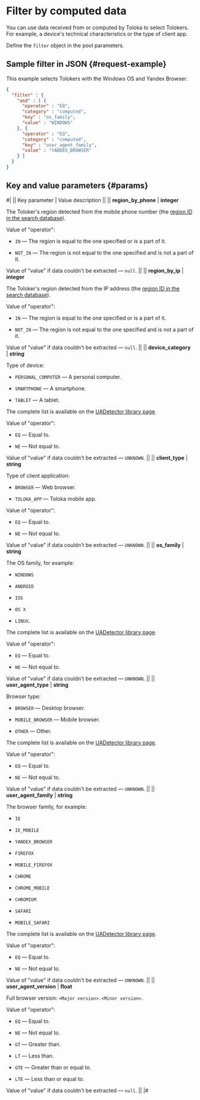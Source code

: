 # Filter by computed data

You can use data received from or computed by Toloka to select Tolokers. For example, a device's technical characteristics or the type of client app.

Define the `filter` object in the pool parameters.

## Sample filter in JSON {#request-example}

This example selects Tolokers with the Windows OS and Yandex Browser.

```json
{
  "filter" : {
    "and" : [ {
      "operator" : "EQ",
      "category" : "computed",
      "key" : "os_family",
      "value" : "WINDOWS"
    }, {
      "operator" : "EQ",
      "category" : "computed",
      "key" : "user_agent_family",
      "value" : "YANDEX_BROWSER"
    } ]
  }
}
```

## Key and value parameters {#params}


#|
|| Key parameter | Value description ||
|| **region_by_phone** | **integer**

The Toloker's region detected from the mobile phone number (the [region ID in the search database](https://tech.yandex.com/xml/doc/dg/reference/regions-docpage/)).

Value of "operator":

- `IN` — The region is equal to the one specified or is a part of it.
    
- `NOT_IN` — The region is not equal to the one specified and is not a part of it.
    

Value of "value" if data couldn't be extracted — `null`. ||
|| **region_by_ip** | **integer**

The Toloker's region detected from the IP address (the [region ID in the search database](https://tech.yandex.com/xml/doc/dg/reference/regions-docpage/)).

Value of "operator":

- `IN` — The region is equal to the one specified or is a part of it.
    
- `NOT_IN` — The region is not equal to the one specified and is not a part of it.
    

Value of "value" if data couldn't be extracted — `null`. ||
|| **device_category** | **string**

Type of device:

- `PERSONAL_COMPUTER` — A personal computer.
    
- `SMARTPHONE` — A smartphone.
    
- `TABLET` — A tablet.
    

The complete list is available on the [UADetector library page](http://uadetector.sourceforge.net/modules/uadetector-core/apidocs/net/sf/uadetector/ReadableDeviceCategory.Category.html).

Value of "operator":

- `EQ` — Equal to.
    
- `NE` — Not equal to.
    

Value of "value" if data couldn't be extracted — `UNKNOWN`. ||
|| **client_type** | **string**

Type of client application:

- `BROWSER` — Web browser.
    
- `TOLOKA_APP` — Toloka mobile app.
    

Value of "operator":

- `EQ` — Equal to.
    
- `NE` — Not equal to.
    

Value of "value" if data couldn't be extracted — `UNKNOWN`. ||
|| **os_family** | **string**

The OS family, for example:

- `WINDOWS`
    
- `ANDROID`
    
- `IOS`
    
- `OS X`
    
- `LINUX`.
    

The complete list is available on the [UADetector library page](http://uadetector.sourceforge.net/modules/uadetector-core/apidocs/net/sf/uadetector/OperatingSystemFamily.html).

Value of "operator":

- `EQ` — Equal to.
    
- `NE` — Not equal to.
    

Value of "value" if data couldn't be extracted — `UNKNOWN`. ||
|| **user_agent_type** | **string**

Browser type:

- `BROWSER` — Desktop browser.
    
- `MOBILE_BROWSER` — Mobile browser.
    
- `OTHER` — Other.
    

The complete list is available on the [UADetector library page](http://uadetector.sourceforge.net/modules/uadetector-core/apidocs/net/sf/uadetector/UserAgentType.html).

Value of "operator":

- `EQ` — Equal to.
    
- `NE` — Not equal to.
    

Value of "value" if data couldn't be extracted — `UNKNOWN`. ||
|| **user_agent_family** | **string**

The browser family, for example:

- `IE`
    
- `IE_MOBILE`
    
- `YANDEX_BROWSER`
    
- `FIREFOX`
    
- `MOBILE_FIREFOX`
    
- `CHROME`
    
- `CHROME_MOBILE`
    
- `CHROMIUM`
    
- `SAFARI`
    
- `MOBILE_SAFARI`
    

The complete list is available on the [UADetector library page](http://uadetector.sourceforge.net/modules/uadetector-core/apidocs/net/sf/uadetector/UserAgentFamily.html).

Value of "operator":

- `EQ` — Equal to.
    
- `NE` — Not equal to.
    

Value of "value" if data couldn't be extracted — `UNKNOWN`. ||
|| **user_agent_version** | **float**

Full browser version: `<Major version>.<Minor version>.`

Value of "operator":

- `EQ` — Equal to.
    
- `NE` — Not equal to.
    
- `GT` — Greater than.
    
- `LT` — Less than.
    
- `GTE` — Greater than or equal to.
    
- `LTE` — Less than or equal to.
    

Value of "value" if data couldn't be extracted — `null`.
||
|#

